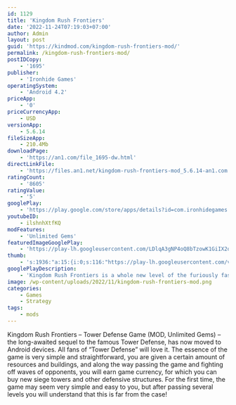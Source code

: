 ```yaml
---
id: 1129
title: 'Kingdom Rush Frontiers'
date: '2022-11-24T07:19:03+07:00'
author: Admin
layout: post
guid: 'https://kindmod.com/kingdom-rush-frontiers-mod/'
permalink: /kingdom-rush-frontiers-mod/
postIDCopy:
    - '1695'
publisher:
    - 'Ironhide Games'
operatingSystem:
    - 'Android 4.2'
priceApp:
    - '0'
priceCurrencyApp:
    - USD
versionApp:
    - 5.6.14
fileSizeApp:
    - 210.4Mb
downloadPage:
    - 'https://an1.com/file_1695-dw.html'
directLinkFile:
    - 'https://files.an1.net/kingdom-rush-frontiers-mod_5.6.14-an1.com.apk'
ratingCount:
    - '8605'
ratingValue:
    - '5'
googlePlay:
    - 'https://play.google.com/store/apps/details?id=com.ironhidegames.android.kingdomrushfrontiers'
youtubeID:
    - ilshnhXtfKQ
modFeatures:
    - 'Unlimited Gems'
featuredImageGooglePlay:
    - 'https://play-lh.googleusercontent.com/LDlqA3gNP4oQ8bTzowK1GiIX2otHsMOufSEq_UTMv-1b-z8borEv4Lw-RfMb53LhKkaw'
thumb:
    - 's:1936:"a:15:{i:0;s:116:"https://play-lh.googleusercontent.com/v4C0T_kK45laCnAeVBmgTn_WIV_sII4uswBKypa8O4dnEtHsmVi8G-5OoeVAuAHpWr4o=w526-h296";i:1;s:115:"https://play-lh.googleusercontent.com/-gwyQaNWvxFnPq7uYw5s4jADVZwzHMLBUsFOna3IeCpOvft_F8_0lA7XGiaQVBcU8-A=w526-h296";i:2;s:116:"https://play-lh.googleusercontent.com/BDvLprcOrKVUeawf-KmprJYE3dssutE_tw_b9CO3XWZwiKHqL9hJqdTnpAUN-8kfY8sC=w526-h296";i:3;s:116:"https://play-lh.googleusercontent.com/u4_0RqVZx8BaRTlnTn1sTWzuDjnuEfBlP60w8J0QnCHnq7ff-IxXy7CJ80xTlsG7L9xJ=w526-h296";i:4;s:114:"https://play-lh.googleusercontent.com/f0kESpW15imFZikVW_qBtg2JRKiUvBIWiuvlIp11aSK2yZAjjIjWSrs4UrTiPR91zA=w526-h296";i:5;s:115:"https://play-lh.googleusercontent.com/kUt2fcdhe9_SHAN79tZnhvRC1QDkKEkUlSsE2Fgr6QPPrOT0nG2KkuiSaIAPrvPbZlU=w526-h296";i:6;s:116:"https://play-lh.googleusercontent.com/bIKIvWDcnDOY8MTz75Tp1h7QCmqtwWDXufGx0px7ycvCtGc8MXIseQ0E14tzSbIvPFos=w526-h296";i:7;s:114:"https://play-lh.googleusercontent.com/9CgB259jJVDXdQ3G52FnajUFS58kP7lngz3I6-bQmkXXlC2ExG9azpWYDL283W6c-g=w526-h296";i:8;s:115:"https://play-lh.googleusercontent.com/A5974il7xhDJDS2715eDaCQUOASi11pFqkvw37zIjyutKbP_LVv4D9vH0CkuZ-N8RME=w526-h296";i:9;s:116:"https://play-lh.googleusercontent.com/wFocO5z4SoFMOYgMP3ovmprmn9Qrrxw0N6d6nrLdHguN4O8gcd8HQg5Gpo-odDEXDk2C=w526-h296";i:10;s:116:"https://play-lh.googleusercontent.com/6Nozq0L__vJk1t_MJuNApFv23DfwrQz0jUO_6tXCAm-WuDkk2Z3BXdavdsV4hzr5GdcE=w526-h296";i:11;s:116:"https://play-lh.googleusercontent.com/DuieKf24peC3K19rcrEakqNMJATRYmCapRLiUGh_sh69qWs8YPUdWMK1RpyLm4U_VFIm=w526-h296";i:12;s:116:"https://play-lh.googleusercontent.com/VZuUc8b3SdJJjn6tBmoVxfKy5T42UuzZQaVv9eaUFy49onFrl9vxSGqpm7nCPoHa9WxG=w526-h296";i:13;s:114:"https://play-lh.googleusercontent.com/f6vgpl8i8Iql_-la91fA1Rqy40DMQsWjCCKYwXs3Qp6i6S7baHwwfnurLFyyHuYs1A=w526-h296";i:14;s:114:"https://play-lh.googleusercontent.com/q3rxidg3MvAxOViv4w8IXzvjOg84g4Ckl-4kTXxyVUsp1Ux3KXx-sD1meSGdiUvZGg=w526-h296";}";'
googlePlayDescription:
    - 'Kingdom Rush Frontiers is a whole new level of the furiously fast, enchantingly charming gameplay that made kingdom Rush an award-winning Tower Defense hit.. In this strategy game you’ll defend exotic lands from dragons, man-eating plants, and ghastly denizens of the underworld -all with flashy towers, levels, heroes, and more goodies to help you crush your enemies to a pulp.. • OVER 18 TOWER ABILITIES!'
image: /wp-content/uploads/2022/11/kingdom-rush-frontiers-mod.png
categories:
    - Games
    - Strategy
tags:
    - mods
---
```


Kingdom Rush Frontiers – Tower Defense Game (MOD, Unlimited Gems) – the long-awaited sequel to the famous Tower Defense, has now moved to Android devices. All fans of “Tower Defense” will love it. The essence of the game is very simple and straightforward, you are given a certain amount of resources and buildings, and along the way passing the game and fighting off waves of opponents, you will earn game currency, for which you can buy new siege towers and other defensive structures. For the first time, the game may seem very simple and easy to you, but after passing several levels you will understand that this is far from the case!
